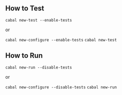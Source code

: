 ## How to Test

`cabal new-test --enable-tests`

or

`cabal new-configure --enable-tests`
`cabal new-test`

## How to Run

`cabal new-run --disable-tests`

or

`cabal new-configure --disable-tests`
`cabal new-run`
